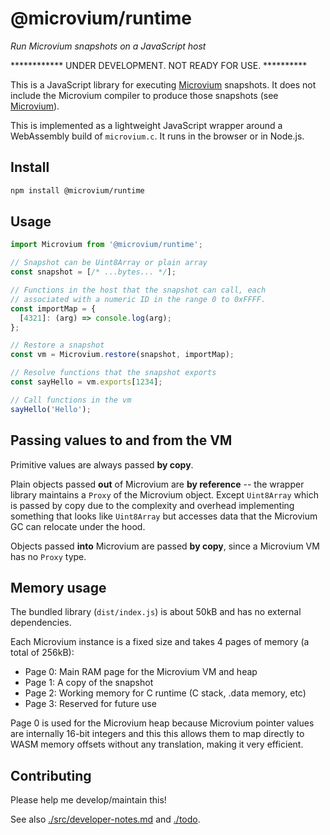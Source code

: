 # @microvium/runtime

*Run Microvium snapshots on a JavaScript host*

************ UNDER DEVELOPMENT. NOT READY FOR USE. **********

This is a JavaScript library for executing [Microvium](https://github.com/coder-mike/microvium) snapshots. It does not include the Microvium compiler to produce those snapshots (see [Microvium](https://github.com/coder-mike/microvium)).

This is implemented as a lightweight JavaScript wrapper around a WebAssembly build of `microvium.c`. It runs in the browser or in Node.js.


## Install

```sh
npm install @microvium/runtime
```


## Usage

```js
import Microvium from '@microvium/runtime';

// Snapshot can be Uint8Array or plain array
const snapshot = [/* ...bytes... */];

// Functions in the host that the snapshot can call, each
// associated with a numeric ID in the range 0 to 0xFFFF.
const importMap = {
  [4321]: (arg) => console.log(arg);
};

// Restore a snapshot
const vm = Microvium.restore(snapshot, importMap);

// Resolve functions that the snapshot exports
const sayHello = vm.exports[1234];

// Call functions in the vm
sayHello('Hello');
```

## Passing values to and from the VM

Primitive values are always passed **by copy**.

Plain objects passed **out** of Microvium are **by reference** -- the wrapper library maintains a `Proxy` of the Microvium object. Except `Uint8Array` which is passed by copy due to the complexity and overhead implementing something that looks like `Uint8Array` but accesses data that the Microvium GC can relocate under the hood.

Objects passed **into** Microvium are passed **by copy**, since a Microvium VM has no `Proxy` type.

## Memory usage

The bundled library (`dist/index.js`) is about 50kB and has no external dependencies.

Each Microvium instance is a fixed size and takes 4 pages of memory (a total of 256kB):

  - Page 0: Main RAM page for the Microvium VM and heap
  - Page 1: A copy of the snapshot
  - Page 2: Working memory for C runtime (C stack, .data memory, etc)
  - Page 3: Reserved for future use

Page 0 is used for the Microvium heap because Microvium pointer values are internally 16-bit integers and this this allows them to map directly to WASM memory offsets without any translation, making it very efficient.

## Contributing

Please help me develop/maintain this!

See also [./src/developer-notes.md](src/developer-notes.md) and [./todo](todo).